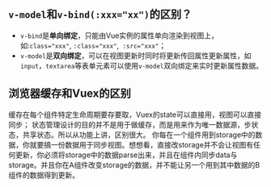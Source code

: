 ## `v-model`和`v-bind(:xxx="xx")`的区别？

- `v-bind`是**单向绑定**，只能由Vue实例的属性单向渲染到视图上，如:`class="xxx"`, `:class="xxx"`,` :src="xxx"`；
- `v-model`是**双向绑定**，可以在视图更新时同时将更新传回属性更新属性，如`input`，`textarea`等表单元素可以使用`v-model`双向绑定来实时更新属性数据。

## 浏览器缓存和Vuex的区别

缓存在每个组件特定生命周期要存要取，Vuex的state可以直接用，视图可以直接同步；
状态管理设计的目的并不是用于做缓存，而是用来作为唯一数据源，步状态，共享状态。所以从功能上讲，区别很大。
你每在一个组件用到storage中的数据，你就要搞一份数据用于同步视图。想想看，直接改storage并不会让视图有任何更新，你必须将storage中的数据parse出来，并且在组件内同步data与storage。并且你在A组件改变storage的数据，并不能让另一个用到其中数据的B组件的数据得到更新。


